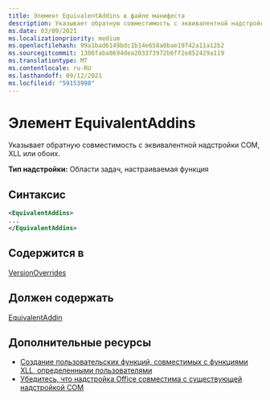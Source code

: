 ```yaml
---
title: Элемент EquivalentAddins в файле манифеста
description: Указывает обратную совместимость с эквивалентной надстройки COM, XLL или обоих.
ms.date: 03/09/2021
ms.localizationpriority: medium
ms.openlocfilehash: 99a1bad6149bdc1b14e658a0bae19742a11a12b2
ms.sourcegitcommit: 1306faba8694dea203373972b6ff2e852429a119
ms.translationtype: MT
ms.contentlocale: ru-RU
ms.lasthandoff: 09/12/2021
ms.locfileid: "59153998"
---
```

# <a name="equivalentaddins-element"></a>Элемент EquivalentAddins

Указывает обратную совместимость с эквивалентной надстройки COM, XLL или обоих.

**Тип надстройки:** Области задач, настраиваемая функция

## <a name="syntax"></a>Синтаксис

```XML
<EquivalentAddins>
...  
</EquivalentAddins>  
```

## <a name="contained-in"></a>Содержится в

[VersionOverrides](versionoverrides.md)

## <a name="must-contain"></a>Должен содержать

[EquivalentAddin](equivalentaddin.md)

## <a name="see-also"></a>Дополнительные ресурсы

- [Создание пользовательских функций, совместимых с функциями XLL, определенными пользователями](../../excel/make-custom-functions-compatible-with-xll-udf.md)
- [Убедитесь, что надстройка Office совместима с существующей надстройкой COM](../../develop/make-office-add-in-compatible-with-existing-com-add-in.md)